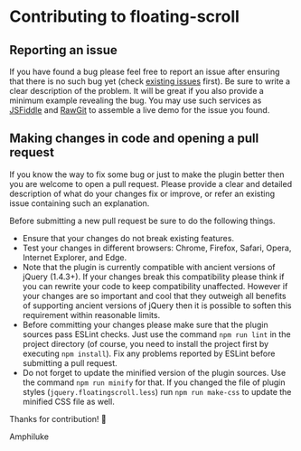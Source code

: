 # Contributing to floating-scroll

## Reporting an issue

If you have found a bug please feel free to report an issue after ensuring that there is no such bug yet (check [existing issues](https://github.com/Amphiluke/floating-scroll/issues) first). Be sure to write a clear description of the problem. It will be great if you also provide a minimum example revealing the bug. You may use such services as [JSFiddle](https://jsfiddle.net/) and [RawGit](https://rawgit.com/) to assemble a live demo for the issue you found.

## Making changes in code and opening a pull request

If you know the way to fix some bug or just to make the plugin better then you are welcome to open a pull request. Please provide a clear and detailed description of what do your changes fix or improve, or refer an existing issue containing such an explanation.

Before submitting a new pull request be sure to do the following things.

* Ensure that your changes do not break existing features.
* Test your changes in different browsers: Chrome, Firefox, Safari, Opera, Internet Explorer, and Edge.
* Note that the plugin is currently compatible with ancient versions of jQuery (1.4.3+). If your changes break this compatibility please think if you can rewrite your code to keep compatibility unaffected. However if your changes are so important and cool that they outweigh all benefits of supporting ancient versions of jQuery then it is possible to soften this requirement within reasonable limits.
* Before committing your changes please make sure that the plugin sources pass ESLint checks. Just use the command `npm run lint` in the project directory (of course, you need to install the project first by executing `npm install`). Fix any problems reported by ESLint before submitting a pull request.
* Do not forget to update the minified version of the plugin sources. Use the command `npm run minify` for that. If you changed the file of plugin styles (`jquery.floatingscroll.less`) run `npm run make-css` to update the minified CSS file as well.

Thanks for contribution! :tea:

Amphiluke

